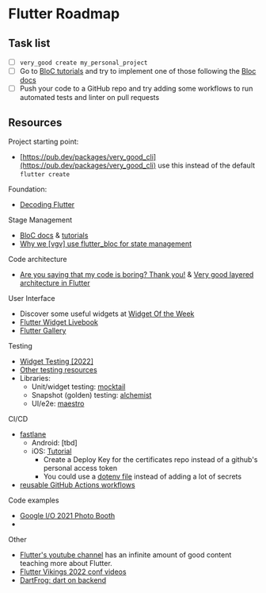 # Flutter Roadmap

## Task list

* [ ] `very_good create my_personal_project`
* [ ] Go to [BloC tutorials](https://bloclibrary.dev/#/fluttertodostutorial) and try to implement one of those following the [Bloc docs](https://bloclibrary.dev/#/fluttertodostutorial)
* [ ] Push your code to a GitHub repo and try adding some workflows to run automated tests and linter on pull requests

## Resources

Project starting point:

- [https://pub.dev/packages/very_good_cli](https://pub.dev/packages/very_good_cli) use this instead of the default `flutter create`

Foundation:

- [Decoding Flutter](https://www.youtube.com/watch?v=33_0ABjFJUU&list=PLjxrf2q8roU1fRV40Ec8200rX6OuQkmnl)

Stage Management

- [BloC docs](https://bloclibrary.dev/#/gettingstarted) & [tutorials](https://bloclibrary.dev/#/fluttertodostutorial)
- [Why we [vgv] use flutter_bloc for state management](https://verygood.ventures/blog/why-we-use-flutter-bloc)

Code architecture

- [Are you saying that my code is boring? Thank you!](https://verygood.ventures/blog/boring-code-part-1) & [Very good layered architecture in Flutter](https://verygood.ventures/blog/very-good-flutter-architecture)

User Interface

- Discover some useful widgets at [Widget Of the Week](https://www.youtube.com/hashtag/widgetoftheweek)
- [Flutter Widget Livebook](https://flutter-widget.live/basics/introduction)
- [Flutter Gallery](https://gallery.flutter.dev/#/)

Testing

- [Widget Testing [2022]](https://www.youtube.com/watch?v=aReBbQgLjtk)
- [Other testing resources](https://verygood.ventures/blog/flutter-testing-resources)
- Libraries:
  - Unit/widget testing: [mocktail](https://github.com/felangel/mocktail)
  - Snapshot (golden) testing: [alchemist](https://github.com/Betterment/alchemist)
  - UI/e2e: [maestro](https://maestro.mobile.dev/)

CI/CD

- [fastlane](https://docs.fastlane.tools/)
  - Android: [tbd]
  - iOS: [Tutorial](https://joshuamdeguzman.com/continuous-delivery-for-flutter-using-fastlane-and-github-actions-pt-3-ios/)
    - Create a Deploy Key for the certificates repo instead of a github's personal access token
    - You could use a [dotenv file](https://docs.fastlane.tools/best-practices/keys/#dotenv) instead of adding a lot of secrets
- [reusable GitHub Actions workflows](https://github.com/VeryGoodOpenSource/very_good_workflows)

Code examples

- [Google I/O 2021 Photo Booth](https://github.com/flutter/photobooth)
- 

Other

- [Flutter's youtube channel](https://www.youtube.com/c/flutterdev/playlists) has an infinite amount of good content teaching more about Flutter.
- [Flutter Vikings 2022 conf videos](https://www.youtube.com/watch?v=gn1F7GClECY&list=PL4dBIh1xps-EWXK28Qn9kiLK9-eXyqKLX)
- [DartFrog: dart on backend](https://github.com/verygoodopensource/dart_frog)
